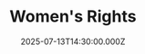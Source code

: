 ---
video:
  type: vimeo
  id: 1101063079
speaker:
  permalink: bart-and-jen-wilkins
  name: Bart & Jen Wilkins
title: Women's Rights
image: https://i.imgur.com/V0NxTMN.png
date: 2025-07-13T14:30:00.000Z
---